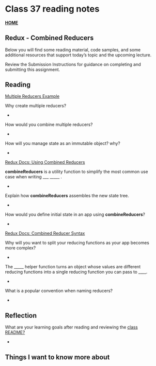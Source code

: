 # Class 37 reading notes

#### [HOME](https://cesarderio.github.io/reading-notes/)

## Redux - Combined Reducers

Below you will find some reading material, code samples, and some additional resources that support today’s topic and the upcoming lecture.

Review the Submission Instructions for guidance on completing and submitting this assignment.

## Reading

[Multiple Reducers Example](https://www.youtube.com/watch?v=gBER4Or86hE)

Why create multiple reducers?

*

How would you combine multiple reducers?

*

How will you manage state as an immutable object? why?

*


[Redux Docs: Using Combined Reducers](https://redux.js.org/recipes/structuring-reducers/using-combinereducers/)

**combineReducers** is a utility function to simplify the most common use case when writing ___ _____ .


*

Explain how **combineReducers** assembles the new state tree.


*

How would you define initial state in an app using **combineReducers**?

*


[Redux Docs: Combined Reducer Syntax](https://redux.js.org/api/combinereducers/)

Why will you want to split your reducing functions as your app becomes more complex?


*

The _____ helper function turns an object whose values are different reducing functions into a single reducing function you can pass to ____.

*

What is a popular convention when naming reducers?


*




## Reflection

What are your learning goals after reading and reviewing the [class README?](https://codefellows.github.io/code-401-javascript-guide/curriculum/class-06/)

*

## Things I want to know more about
